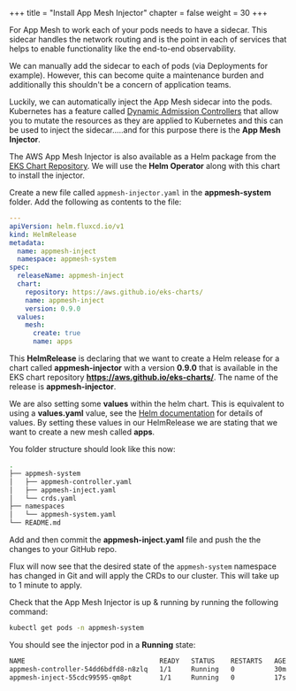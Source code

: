 +++
title = "Install App Mesh Injector"
chapter = false
weight = 30
+++

For App Mesh to work each of your pods needs to have a sidecar. This sidecar handles the network routing and is the point in each of services that helps to enable functionality like the end-to-end observability.

We can manually add the sidecar to each of pods (via Deployments for example). However, this can become quite a maintenance burden and additionally this shouldn't be a concern of application teams.

Luckily, we can automatically inject the App Mesh sidecar into the pods. Kubernetes has a feature called [Dynamic Admission Controllers](https://kubernetes.io/docs/reference/access-authn-authz/extensible-admission-controllers/) that allow you to mutate the resources as they are applied to Kubernetes and this can be used to inject the sidecar.....and for this purpose there is the **App Mesh Injector**.

The AWS App Mesh Injector is also available as a Helm package from the [EKS Chart Repository](https://aws.github.io/eks-charts/). We will use the **Helm Operator** along with this chart to install the injector.

Create a new file called `appmesh-injector.yaml` in the **appmesh-system** folder. Add the following as contents to the file:

```yaml
---
apiVersion: helm.fluxcd.io/v1
kind: HelmRelease
metadata:
  name: appmesh-inject
  namespace: appmesh-system
spec:
  releaseName: appmesh-inject
  chart:
    repository: https://aws.github.io/eks-charts/
    name: appmesh-inject
    version: 0.9.0
  values:
    mesh:
      create: true
      name: apps
```

This **HelmRelease** is declaring that we want to create a Helm release for a chart called **appmesh-injector** with a version **0.9.0** that is available in the EKS chart repository **https://aws.github.io/eks-charts/**. The name of the release is **appmesh-injector**. 

We are also setting some **values** within the helm chart. This is equivalent to using a **values.yaml** value, see the [Helm documentation](https://helm.sh/docs/intro/using_helm/#customizing-the-chart-before-installing) for details of values. By setting these values in our HelmRelease we are stating that we want to create a new mesh called **apps**.

You folder structure should look like this now:

```bash
.
├── appmesh-system
│   ├── appmesh-controller.yaml
│   ├── appmesh-inject.yaml
│   └── crds.yaml
├── namespaces
│   └── appmesh-system.yaml
└── README.md
```

Add and then commit the **appmesh-inject.yaml** file and push the the changes to your GitHub repo.

Flux will now see that the desired state of the `appmesh-system` namespace has changed in Git and will apply the CRDs to our cluster. This will take up to 1 minute to apply.

Check that the App Mesh Injector is up & running by running the following command:

```bash
kubectl get pods -n appmesh-system
```

You should see the injector pod in a **Running** state:

```bash
NAME                                  READY   STATUS    RESTARTS   AGE
appmesh-controller-54dd6bdfd8-n8zlq   1/1     Running   0          30m
appmesh-inject-55cdc99595-qm8pt       1/1     Running   0          17s
```
